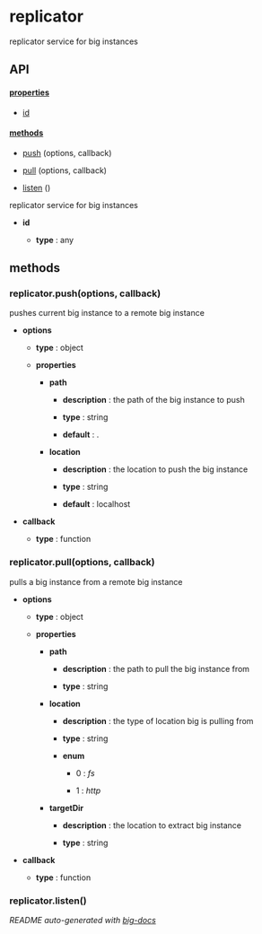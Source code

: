# replicator

replicator service for big instances

## API

#### [properties](#replicator-properties)

  - [id](#replicator-properties-id)


#### [methods](#replicator-methods)

  - [push](#replicator-methods-push) (options, callback)

  - [pull](#replicator-methods-pull) (options, callback)

  - [listen](#replicator-methods-listen) ()


replicator service for big instances

- **id** 

  - **type** : any


<a name="replicator-methods"></a> 

## methods 

<a name="replicator-methods-push"></a> 

### replicator.push(options, callback)

pushes current big instance to a remote big instance

- **options** 

  - **type** : object

  - **properties**

    - **path** 

      - **description** : the path of the big instance to push

      - **type** : string

      - **default** : .

    - **location** 

      - **description** : the location to push the big instance

      - **type** : string

      - **default** : localhost

- **callback** 

  - **type** : function

<a name="replicator-methods-pull"></a> 

### replicator.pull(options, callback)

pulls a big instance from a remote big instance

- **options** 

  - **type** : object

  - **properties**

    - **path** 

      - **description** : the path to pull the big instance from

      - **type** : string

    - **location** 

      - **description** : the type of location big is pulling from

      - **type** : string

      - **enum**

        - 0 : *fs*

        - 1 : *http*

    - **targetDir** 

      - **description** : the location to extract big instance

      - **type** : string

- **callback** 

  - **type** : function

<a name="replicator-methods-listen"></a> 

### replicator.listen()


*README auto-generated with [big-docs](https://github.com/bigcompany/big/tree/master/resources/docs)*